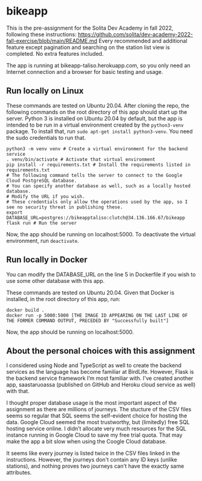 # bikeapp

This is the pre-assignment for the Solita Dev Academy in fall 2022, following these instructions: https://github.com/solita/dev-academy-2022-fall-exercise/blob/main/README.md
Every recommended and additional feature except pagination and searching on the station list view is completed. No extra features included.

The app is running at bikeapp-taliso.herokuapp.com, so you only need an Internet connection and a browser for basic testing and usage.

## Run locally on Linux

These commands are tested on Ubuntu 20.04.
After cloning the repo, the following commands on the root directory of this app should start up the server.
Python 3 is installed on Ubuntu 20.04 by default, but the app is intended to be run in a virtual environment created by the `python3-venv` package.
To install that, run `sudo apt-get install python3-venv`. You need the sudo credentials to run that.
```
python3 -m venv venv # Create a virtual environment for the backend service
. venv/bin/activate # Activate that virtual environment
pip install -r requirements.txt # Install the requirements listed in requirements.txt
# The following command tells the server to connect to the Google Cloud PostgreSQL database.
# You can specify another database as well, such as a locally hosted database.
# Modify the URL if you wish.
# These credentials only allow the operations used by the app, so I see no security threat in publishing these.
export DATABASE_URL=postgres://bikeapptaliso:clutch@34.136.166.67/bikeapp
flask run # Run the server
```
Now, the app should be running on localhost:5000.
To deactivate the virtual environment, run `deactivate`.

## Run locally in Docker

You can modify the DATABASE_URL on the line 5 in Dockerfile if you wish to use some other database with this app.

These commands are tested on Ubuntu 20.04. Given that Docker is installed, in the root directory of this app, run:
```
docker build .
docker run -p 5000:5000 [THE IMAGE ID APPEARING ON THE LAST LINE OF THE FORMER COMMAND OUTPUT, PRECEDED BY "Successfully built"]
```
Now, the app should be running on localhost:5000.

## About the personal choices with this assignment

I considered using Node and TypeScript as well to create the backend services as the language has become familiar at BirdLife.
However, Flask is the backend service framework I’m most familiar with. I've created another app, saastaruoassa (published on GitHub and Heroku cloud service as well) with that.

I thought proper database usage is the most important aspect of the assignment as there are millions of journeys.
The stucture of the CSV files seems so regular that SQL seems the self-evident choice for hosting the data. Google Cloud seemed the most
trustworthy, but (limitedly) free SQL hosting service online. I didn’t allocate very much resources for the SQL instance running in Google Cloud to save my free trial quota. That may make the app a bit slow when using the Coogle Cloud database.

It seems like every journey is listed twice in the CSV files linked in the instructions. However, the journeys don't contain any ID keys (unlike stations), and nothing proves two journeys can't have the exactly same attributes.